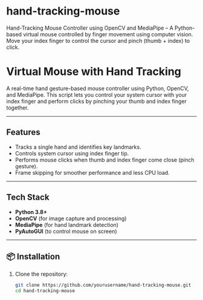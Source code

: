 # hand-tracking-mouse
Hand-Tracking Mouse Controller using OpenCV and MediaPipe – A Python-based virtual mouse controlled by finger movement using computer vision. Move your index finger to control the cursor and pinch (thumb + index) to click.

# Virtual Mouse with Hand Tracking

A real-time hand gesture-based mouse controller using Python, OpenCV, and MediaPipe. This script lets you control your system cursor with your index finger and perform clicks by pinching your thumb and index finger together.

---

## Features

- Tracks a single hand and identifies key landmarks.
- Controls system cursor using index finger tip.
- Performs mouse clicks when thumb and index finger come close (pinch gesture).
- Frame skipping for smoother performance and less CPU load.

---

## Tech Stack

- **Python 3.8+**
- **OpenCV** (for image capture and processing)
- **MediaPipe** (for hand landmark detection)
- **PyAutoGUI** (to control mouse on screen)

---

## 📦 Installation

1. Clone the repository:
   ```bash
   git clone https://github.com/yourusername/hand-tracking-mouse.git
   cd hand-tracking-mouse
